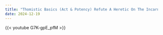 ```yaml
---
title: "Thomistic Basics (Act & Potency) Refute A Heretic On The Incarnation"
date: 2024-12-19
---
```


{{< youtube G7K-gpE_pfM >}}
